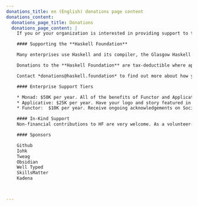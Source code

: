 ```yaml
---
donations_title: en (English) donations page content
donations_content:
  donations_page_title: Donations
  donations_page_content: |
    If you or your organization is interested in providing support to the **Haskell Foundation** please contact us at *donations@haskell.foundation* to join the other supporters of the **Haskell Foundation**.

    #### Supporting the **Haskell Foundation**

    Many enterprises use Haskell and its compiler, the Glasgow Haskell Compiler (GHC), for free. In the spirit of open source, the **Haskell Foundation** provides an opportunity for those enterprises to give back to the community and toolchain from which they benefit. Maintaining and developing reliable toolchains take a huge amount of nitty-gritty engineering work.

    Donations to the **Haskell Foundation** are tax-deductible where applicable, and are used to sponsor our open source initiatives that ensure that research and development continues at the same world-class pace for years to come.

    Contact *donations@haskell.foundation* to find out more about how you can support Haskell and the **Haskell Foundation**.

    #### Enterprise Support Tiers

    * Monad: $50K per year. All of the benefits of Functor and Applicative memberships, with the addition of a full interview for the **Haskell Foundation** blog, as well as having your logo prominently displayed on the HF website.
    * Applicative: $25K per year. Have your logo and story featured in the Supporter Spotlight on the website and newsletter, a medium-sized logo displayed on the HF website, and receive ongoing recognition on our social media pages.
    * Functor:  $10K per year. Receive ongoing acknowledgements on Social Media channels, and have a small logo displayed on the HF website.

    #### In-Kind Support
    Non-financial contributions to HF are very welcome. As a volunteer-based organization, the **Haskell Foundation** needs volunteers who can work on software, documentation, promotion, and other tasks to support the HF affiliated projects and the Haskell community. Individuals who contribute their own time or on behalf of their company are the backbone of our organization. Please reach out to us at contact@haskell.foundation to learn more about how you can volunteer or offer in-kind support.

    #### Sponsors

    Github
    Iohk
    Tweag
    Obsidian
    Well Typed
    SkillsMatter
    Kadena



---    
```

